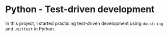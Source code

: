 # Python - Test-driven development

In this project, I started practicing test-driven development using `docstring`
and `unittest` in Python.


